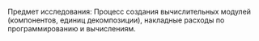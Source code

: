 Предмет исследования: Процесс создания вычислительных модулей (компонентов, единиц декомпозиции), накладные расходы по программированию и вычислениям.
